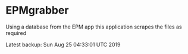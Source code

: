 # EPMgrabber
Using a database from the EPM app this application scrapes the files as required


Latest backup: Sun Aug 25 04:33:01 UTC 2019
